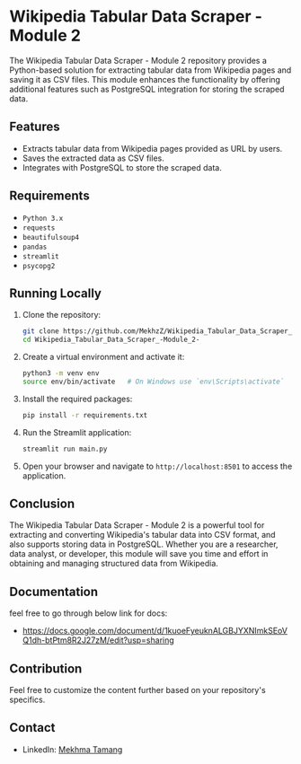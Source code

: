 # Wikipedia Tabular Data Scraper - Module 2

The Wikipedia Tabular Data Scraper - Module 2 repository provides a Python-based solution for extracting tabular data from Wikipedia pages and saving it as CSV files. This module enhances the functionality by offering additional features such as PostgreSQL integration for storing the scraped data.

## Features

- Extracts tabular data from Wikipedia pages provided as URL by users.
- Saves the extracted data as CSV files.
- Integrates with PostgreSQL to store the scraped data.

## Requirements

- `Python 3.x`
- `requests`
- `beautifulsoup4`
- `pandas`
- `streamlit`
- `psycopg2`



## Running Locally

1. Clone the repository:
    ```bash
    git clone https://github.com/MekhzZ/Wikipedia_Tabular_Data_Scraper_-Module_2-.git
    cd Wikipedia_Tabular_Data_Scraper_-Module_2-
    ```

2. Create a virtual environment and activate it:
    ```bash
    python3 -m venv env
    source env/bin/activate   # On Windows use `env\Scripts\activate`
    ```

3. Install the required packages:
    ```bash
    pip install -r requirements.txt
    ```

4. Run the Streamlit application:
    ```bash
    streamlit run main.py
    ```

5. Open your browser and navigate to `http://localhost:8501` to access the application.

## Conclusion
The Wikipedia Tabular Data Scraper - Module 2 is a powerful tool for extracting and converting Wikipedia's tabular data into CSV format, and also supports storing data in PostgreSQL. Whether you are a researcher, data analyst, or developer, this module will save you time and effort in obtaining and managing structured data from Wikipedia.

## Documentation
feel free to go through below link for docs:
- https://docs.google.com/document/d/1kuoeFyeuknALGBJYXNImkSEoVQ1dh-btPtm8R2J27zM/edit?usp=sharing

## Contribution
Feel free to customize the content further based on your repository's specifics.

## Contact
- LinkedIn: [Mekhma Tamang](https://www.linkedin.com/in/mekhma-tamang/)
